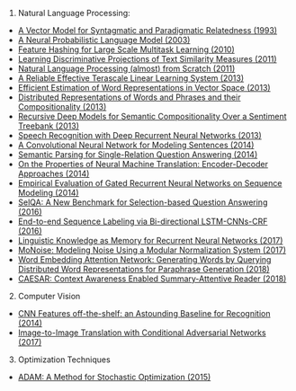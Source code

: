 1. Natural Language Processing:
+ [A Vector Model for Syntagmatic and Paradigmatic Relatedness (1993)](https://pdfs.semanticscholar.org/e449/37535d0849412e8042f4fddca5c9dde7da3e.pdf)
+ [A Neural Probabilistic Language Model (2003)](http://www.jmlr.org/papers/volume3/bengio03a/bengio03a.pdf)
+ [Feature Hashing for Large Scale Multitask Learning (2010)](https://arxiv.org/pdf/0902.2206.pdf)
+ [Learning Discriminative Projections of Text Similarity Measures (2011)](https://pdfs.semanticscholar.org/bdc6/acc8d11b9ef1e8f0fe2f0f41ce7b6f6a100a.pdf)
+ [Natural Language Processing (almost) from Scratch (2011)](https://arxiv.org/pdf/1103.0398.pdf)
+ [A Reliable Effective Terascale Linear Learning System (2013)](https://arxiv.org/pdf/1110.4198.pdf)
+ [Efficient Estimation of Word Representations in Vector Space (2013)](https://arxiv.org/pdf/1301.3781.pdf)
+ [Distributed Representations of Words and Phrases and their Compositionality (2013)](https://arxiv.org/pdf/1310.4546.pdf)
+ [Recursive Deep Models for Semantic Compositionality Over a Sentiment Treebank (2013)](https://nlp.stanford.edu/~socherr/EMNLP2013_RNTN.pdf)
+ [Speech Recognition with Deep Recurrent Neural Networks (2013)](https://arxiv.org/pdf/1303.5778.pdf)
+ [A Convolutional Neural Network for Modeling Sentences (2014)](https://arxiv.org/pdf/1404.2188.pdf)
+ [Semantic Parsing for Single-Relation Question Answering (2014)](http://acl2014.org/acl2014/P14-2/pdf/P14-2105.pdf)
+ [On the Properties of Neural Machine Translation: Encoder-Decoder Approaches (2014)](https://arxiv.org/pdf/1409.1259.pdf)
+ [Empirical Evaluation of Gated Recurrent Neural Networks on Sequence Modeling (2014)](https://arxiv.org/pdf/1412.3555.pdf)
+ [SelQA: A New Benchmark for Selection-based Question Answering (2016)](https://arxiv.org/pdf/1606.08513.pdf)
+ [End-to-end Sequence Labeling via Bi-directional LSTM-CNNs-CRF (2016)](https://arxiv.org/pdf/1603.01354.pdf)
+ [Linguistic Knowledge as Memory for Recurrent Neural Networks (2017)](https://arxiv.org/pdf/1703.02620.pdf)
+ [MoNoise: Modeling Noise Using a Modular Normalization System (2017)](https://arxiv.org/pdf/1710.03476.pdf)
+ [Word Embedding Attention Network: Generating Words by Querying Distributed Word Representations for Paraphrase Generation (2018)](https://arxiv.org/abs/1803.01465)
+ [CAESAR: Context Awareness Enabled Summary-Attentive Reader (2018)](https://arxiv.org/pdf/1803.01335.pdf)

2. Computer Vision
+ [CNN Features off-the-shelf: an Astounding Baseline for Recognition (2014)](https://arxiv.org/pdf/1403.6382.pdf)
+ [Image-to-Image Translation with Conditional Adversarial Networks (2017)](https://arxiv.org/pdf/1611.07004.pdf)

3. Optimization Techniques
+ [ADAM: A Method for Stochastic Optimization (2015)](https://arxiv.org/pdf/1412.6980.pdf)
